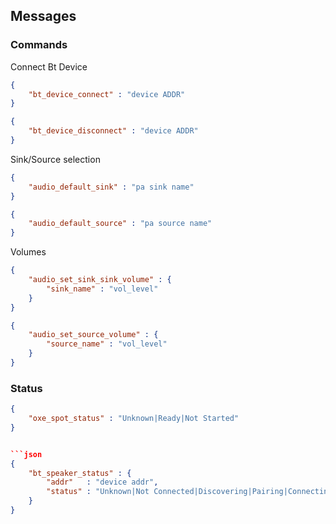 ## Messages 

### Commands

Connect Bt Device

```json
{
    "bt_device_connect" : "device ADDR"
}

{
    "bt_device_disconnect" : "device ADDR"
}
```


Sink/Source selection

```json
{
    "audio_default_sink" : "pa sink name"
}

{
    "audio_default_source" : "pa source name"
}
```


Volumes

```json
{
    "audio_set_sink_sink_volume" : {
        "sink_name" : "vol_level"
    }
}

{
    "audio_set_source_volume" : {
        "source_name" : "vol_level"
    }
}
```


### Status

```json
{
    "oxe_spot_status" : "Unknown|Ready|Not Started"
}


```json
{
    "bt_speaker_status" : {
        "addr"   : "device addr",
        "status" : "Unknown|Not Connected|Discovering|Pairing|Connecting|Connected"
    }
}


```
